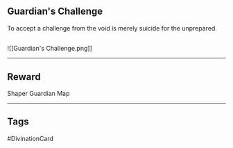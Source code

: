 ## Guardian's Challenge
To accept a challenge from the void is merely suicide for the unprepared.
## 
![[Guardian's Challenge.png]]

---
## Reward
Shaper Guardian Map

---
## Tags
#DivinationCard